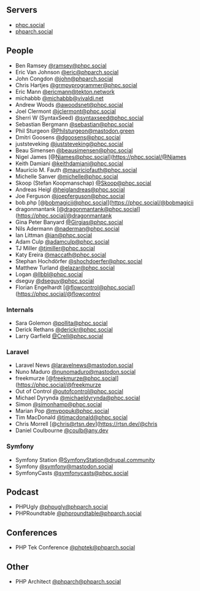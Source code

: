 ## Servers
- [phpc.social](https://phpc.social)
- [phparch.social](https://phparch.social)

## People
- Ben Ramsey [@ramsey@phpc.social](https://phpc.social/@ramsey)
- Eric Van Johnson [@eric@phparch.social](https://phparch.social/@eric)
- John Congdon [@john@phparch.social](https://phparch.social/@john)
- Chris Hartjes [@grmpyprogrammer@phpc.social](https://phpc.social/@grmpyprogrammer)
- Eric Mann [@ericmann@tekton.network](https://tekton.network/@ericmann)
- michabbb [@michabbb@vivaldi.net](https://social.vivaldi.net/@michabbb)
- Andrew Woods [@awoodsnet@phpc.social](https://phpc.social/@awoodsnet)
- Joel Clermont [@jclermont@phpc.social](https://phpc.social/@jclermont)
- Sherri W (SyntaxSeed) [@syntaxseed@phpc.social](https://phpc.social/@syntaxseed)
- Sebastian Bergmann [@sebastian@phpc.social](https://phpc.social/@sebastian)
- Phil Sturgeon [@Philsturgeon@mastodon.green](https://mastodon.green/@Philsturgeon)
- Dmitri Goosens [@dgoosens@phpc.social](https://phpc.social/@dgoosens)
- juststeveking [@juststeveking@phpc.social](https://phpc.social/@juststeveking)
- Beau Simensen [@beausimensen@phpc.social](https://phpc.social/@beausimensen)
- Nigel James [@Njames@phpc.social](https://phpc.social/@Njames
- Keith Damiani [@keithdamiani@phpc.social](https://phpc.social/@keithdamiani)
- Maurício M. Fauth [@mauriciofauth@phpc.social](https://phpc.social/@mauriciofauth)
- Michelle Sanver [@michelle@phpc.social](https://phpc.social/@michelle)
- Skoop (Stefan Koopmanschap) [@Skoop@phpc.social](https://phpc.social/@Skoop)
- Andreas Heigl [@heiglandreas@phpc.social](https://phpc.social/@heiglandreas)
- Joe Ferguson [@joepferguson@phpc.social](https://phpc.social/@joepferguson)
- bob.php [@bobmagicii@phpc.social](https://phpc.social/@bobmagicii
- dragonmantank [@dragonmantank@phpc.social](https://phpc.social/@dragonmantank
- Gina Peter Banyard [@Girgias@phpc.social](https://phpc.social/@Girgias)
- Nils Adermann [@naderman@phpc.social](https://phpc.social/@naderman)
- Ian Littman [@ian@phpc.social](https://phpc.social/@ian)
- Adam Culp [@adamculp@phpc.social](https://phpc.social/@adamculp)
- TJ Miller [@tjmiller@phpc.social](https://phpc.social/@tjmiller)
- Katy Ereira [@maccath@phpc.social](https://phpc.social/@maccath)
- Stephan Hochdörfer [@shochdoerfer@phpc.social](https://phpc.social/@shochdoerfer)
- Matthew Turland [@elazar@phpc.social](https://phpc.social/@elazar)
- Logan [@llbbl@phpc.social](https://phpc.social/@llbbl)
- dseguy [@dseguy@phpc.social](https://phpc.social/@dseguy)
- Florian Engelhardt [@flowcontrol@phpc.social](https://phpc.social/@flowcontrol

### Internals
- Sara Golemon [@pollita@phpc.social](https://phpc.social/@pollita)
- Derick Rethans [@derickr@phpc.social](https://phpc.social/@derickr)
- Larry Garfield [@Crell@phpc.social](https://phpc.social/@Crell)

### Laravel
- Laravel News [@laravelnews@mastodon.social](https://mastodon.social/@laravelnews)
- Nuno Maduro [@nunomaduro@mastodon.social](https://mastodon.social/@nunomaduro)
- freekmurze [@freekmurze@phpc.social](https://phpc.social/@freekmurze
- Out of Control [@outofcontrol@phpc.social](https://phpc.social/@outofcontrol)
- Michael Dyrynda [@michaeldyrynda@phpc.social](https://phpc.social/@michaeldyrynda)
- Simon [@simonhamp@phpc.social](https://phpc.social/@simonhamp)
- Marian Pop [@mvpopuk@phpc.social](https://phpc.social/@mvpopuk)
- Tim MacDonald [@timacdonald@phpc.social](https://phpc.social/@timacdonald)
- Chris Morrell [@chris@rtsn.dev](https://rtsn.dev/@chris
- Daniel Coulbourne [@coulb@any.dev](https://any.dev/@coulb)

### Symfony
- Symfony Station [@SymfonyStation@drupal.community](https://drupal.community/@SymfonyStation)
- Symfony [@symfony@mastodon.social](https://mastodon.social/@symfony)
- SymfonyCasts [@symfonycasts@phpc.social](https://phpc.social/@symfonycasts)

## Podcast
- PHPUgly [@phpugly@phparch.social](https://phparch.social/@phpugly)
- PHPRoundtable [@phproundtable@phparch.social](https://phparch.social/@phproundtable)

## Conferences
- PHP Tek Conference [@phptek@phparch.social](https://phparch.social/@phptek)

## Other
- PHP Architect [@phparch@phparch.social](https://phparch.social/@phparch)